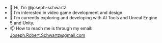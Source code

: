 - 👋 Hi, I’m @joseph-schwartz
- 👀 I’m interested in video game development and design.
- 🌱 I’m currently exploring and developing with AI Tools and Unreal Engine 5 and Unity.
- 📫 How to reach me is through my email: Joseph.Robert.Schwartz@gmail.com

<!---
joseph-schwartz/joseph-schwartz is a ✨ special ✨ repository because its `README.md` (this file) appears on your GitHub profile.
You can click the Preview link to take a look at your changes.
--->
